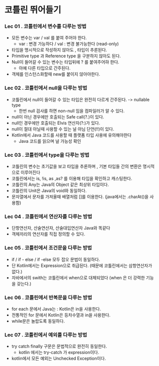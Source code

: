 # 코틀린 뛰어들기

### Lec 01 . 코틀린에서 변수를 다루는 방법 
- 모든 변수는 var / val 를 붙여 주어야 한다.
  - var : 변경 가능하다 / val : 변경 불가능한다 (read-only)
- 타입을 명시적으로 작성하지 않아도 , 타입이 추론된다.
- Primitive type 과 Reference type 을 구분하지 않아도 된다.
- Null이 들어갈 수 있는 변수는 타입뒤에 ? 를 붙여주어햐 한다.
  - 아예 다른 타입으로 간주된다.
- 객체를 인스턴스화할때 new를 붙이지 않아야한다.    

### Lec 02 . 코틀린에서 null을 다루는 방법 
- 코틀린에서 null이 들어갈 수 있는 타입은 완전히 다르게 간주된다. -> nullable type
  - 한번 null 검사를 하면 non-null 임을 컴파일러가 알 수 있다.
- null이 아닌 경우에만 호출되는 Safe call(?.)이 있다. 
- null인 경우에만 호출되는 Elvis 연산자(?:)가 있다.
- null이 절대 아닐때 사용할 수 있는 널 아님 단언(!!)이 있다.
- Kotlin에서 Java 코드를 사용할 때 플랫폼 타입 사용에 유의해야한다
  - Java 코드를 읽으며 널 가능성 확인    

### Lec 03 . 코틀린에서 type을 다루는 방법 
- 코틀린의 변수는 초기값을 보고 타입을 추론하며 , 기본 타입들 간의 변환은 명시적으로 이루어진다
- 코틀린에서는 is, !is, as ,as? 를 이용해 타입을 확인하고 캐스팅한다.
- 코틀린의 Any는 Java의 Object 같은 최상위 타입이다.
- 코틀린의 Unit은 Java의 void와 동일하다.
- 문자열에서 문자를 가져올때 배열처럼 []를 이용한다. (java에서는 .charAt()을 사용함)

### Lec 04 . 코틀린에서 연산자를 다루는 방법 
- 단항연산자, 산술연산자, 산술대입연산자 Java와 똑같다
- 객체끼리의 연산자를 직접 정의할 수 있다.

### Lec 05 . 코틀린에서 조건문을 다루는 방법 
- if / if - else / if -else 모두 잡오 문법이 동일하다.
- 단 Kotlin에서는 Expression으로 취급된다. (때문에 코틀린에서는 삼항연산자가 없다.)
- 자바에서의 swith는 코틀린에서 when으로 대체되었다 (when 은 더 강력한 기능을 갖는다.)
  
### Lec 06 . 코틀린에서 반복문을 다루는 방법 
- for each 문에서 Java는 : Kotlin은 in을 사용한다.
- 전통적인 for 문에서 Kotlin은 등차수열과 in을 사용한다.
- while문은 놀랍도록 동일하다.
    
### Lec 07 . 코틀린에서 예외를 다루는 방법 
- try catch finally 구문은 문법적으로 완전히 동일한다.
  - kotlin 에서는 try-catch 가 expression이다.
 - kotlin에서 모든 예외는 Unchecked Exception이다.
   

